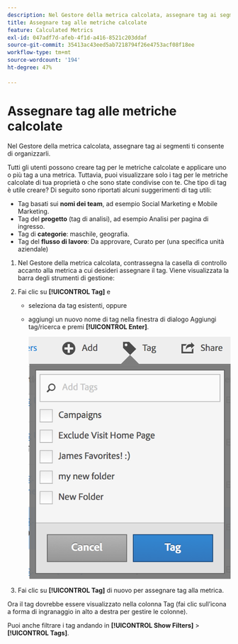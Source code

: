 ```yaml
---
description: Nel Gestore della metrica calcolata, assegnare tag ai segmenti ti consente di organizzarli.
title: Assegnare tag alle metriche calcolate
feature: Calculated Metrics
exl-id: 047adf7d-afeb-4f1d-a416-8521c203ddaf
source-git-commit: 35413ac43eed5ab7218794f26e4753acf08f18ee
workflow-type: tm+mt
source-wordcount: '194'
ht-degree: 47%

---
```


# Assegnare tag alle metriche calcolate

Nel Gestore della metrica calcolata, assegnare tag ai segmenti ti consente di organizzarli.

Tutti gli utenti possono creare tag per le metriche calcolate e applicare uno o più tag a una metrica. Tuttavia, puoi visualizzare solo i tag per le metriche calcolate di tua proprietà o che sono state condivise con te. Che tipo di tag è utile creare? Di seguito sono riportati alcuni suggerimenti di tag utili:

* Tag basati sui **nomi dei team**, ad esempio Social Marketing e Mobile Marketing.
* Tag del **progetto** (tag di analisi), ad esempio Analisi per pagina di ingresso.
* Tag di **categorie**: maschile, geografia.
* Tag del **flusso di lavoro**: Da approvare, Curato per (una specifica unità aziendale)

1. Nel Gestore della metrica calcolata, contrassegna la casella di controllo accanto alla metrica a cui desideri assegnare il tag. Viene visualizzata la barra degli strumenti di gestione:
1. Fai clic su **[!UICONTROL Tag]** e

   * seleziona da tag esistenti, oppure
   * aggiungi un nuovo nome di tag nella finestra di dialogo Aggiungi tag/ricerca e premi **[!UICONTROL Enter]**.

      ![](assets/cm_add_tags.png)

1. Fai clic su **[!UICONTROL Tag]** di nuovo per assegnare tag alla metrica.

Ora il tag dovrebbe essere visualizzato nella colonna Tag (fai clic sull’icona a forma di ingranaggio in alto a destra per gestire le colonne).

Puoi anche filtrare i tag andando in **[!UICONTROL Show Filters]** > **[!UICONTROL Tags]**.
